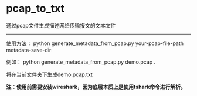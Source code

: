 # pcap_to_txt
通过pcap文件生成描述网络传输报文的文本文件

---
使用方法：
    python generate_metadata_from_pcap.py your-pcap-file-path metadata-save-dir

例如：
    python generate_metadata_from_pcap.py demo.pcap .

将在当前文件夹下生成demo.pcap.txt

**注：使用前需要安装wireshark，因为底层本质上是使用tshark命令进行解析。**
